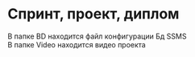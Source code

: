 # Спринт, проект, диплом<br />
В папке BD находится файл конфигурации Бд SSMS<br />
В папке Video находится видео проекта
